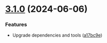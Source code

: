 # [3.1.0](https://github.com/andrewscwei/node-super-error/compare/v3.0.0...v3.1.0) (2024-06-06)


### Features

* Upgrade dependencies and tools ([a17bc9e](https://github.com/andrewscwei/node-super-error/commit/a17bc9e0d54040aa38b60cde8b4f6dd231552938))

